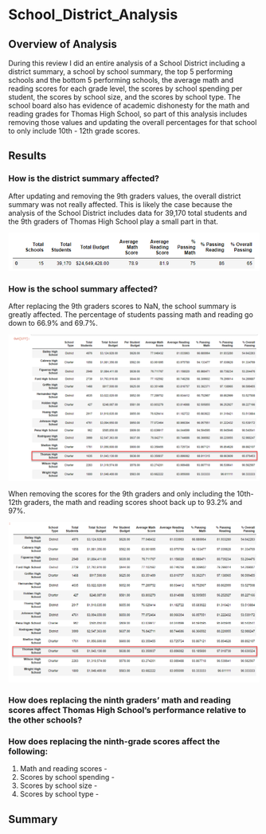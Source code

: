 # School_District_Analysis


## Overview of Analysis

During this review I did an entire analysis of a School District including a district summary, a school by school summary, the top 5 performing schools and the bottom 5 performing schools, the average math and reading scores for each grade level, the scores by school spending per student, the scores by school size, and the scores by school type. The school board also has evidence of academic dishonesty for the math and reading grades for Thomas High School, so part of this analysis includes removing those values and updating the overall percentages for that school to only include 10th - 12th grade scores. 

## Results

### How is the district summary affected?

After updating and removing the 9th graders values, the overall district summary was not really affected. This is likely the case because the analysis of the School District includes data for 39,170 total students and the 9th graders of Thomas High School play a small part in that. 

![Updated_DS](https://github.com/ericajini/School_District_Analysis/blob/main/Pictures/District%20Summary.png)


### How is the school summary affected?

After replacing the 9th graders scores to NaN, the school summary is greatly affected. The percentage of students passing math and reading go down to 66.9% and 69.7%. 

![Updated_DS](https://github.com/ericajini/School_District_Analysis/blob/main/Pictures/Replacing%209th%20grade%20scores_NaN.png)

When removing the scores for the 9th graders and only including the 10th-12th graders, the math and reading scores shoot back up to 93.2% and 97%. 

![Updated_DS](https://github.com/ericajini/School_District_Analysis/blob/main/Pictures/Removing%209th%20grade%20scores.png)

### How does replacing the ninth graders’ math and reading scores affect Thomas High School’s performance relative to the other schools?

### How does replacing the ninth-grade scores affect the following:

1. Math and reading scores - 
2. Scores by school spending - 
3. Scores by school size - 
4. Scores by school type - 

## Summary 

